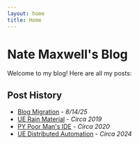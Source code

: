 ```yaml
---
layout: home
title: Home
---
```


# Nate Maxwell's Blog

Welcome to my blog! Here are all my posts:

## Post History

- [Blog Migration](./_posts/00_Blog_Migration.html) - *8/14/25*
- [UE Rain Material](./_posts/01_UE_Rain_Droplets_Material.html) - *Circa 2019*
- [PY Poor Man's IDE](./_posts/08_Poor_Mans_IDE.html) - *Circa 2020*
- [UE Distributed Automation](./_posts/13_ue_distributed_work.html) - *Circa 2024*
